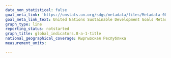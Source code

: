 ```yaml
---
data_non_statistical: false
goal_meta_link: 'https://unstats.un.org/sdgs/metadata/files/Metadata-08-0A-01.pdf '
goal_meta_link_text: United Nations Sustainable Development Goals Metadata (PDF 208 KB)
graph_type: line
reporting_status: notstarted
graph_title: global_indicators.8-a-1-title
national_geographical_coverage: Кыргызская Республика
measurement_units: 

---
```

